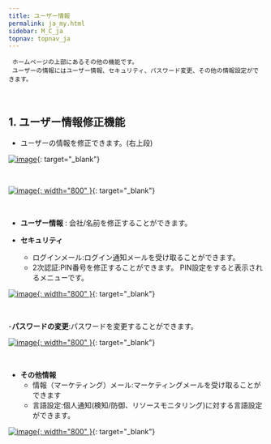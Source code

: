 ```yaml
---
title: ユーザー情報
permalink: ja_my.html
sidebar: M_C_ja
topnav: topnav_ja
---
```


     ホームページの上部にあるその他の機能です。
     ユーザーの情報にはユーザー情報、セキュリティ、パスワード変更、その他の情報設定ができます。

<br />

## 1. ユーザー情報修正機能

- ユーザーの情報を修正できます。(右上段)

[![image](/docs/images/Manual/common/etc/02.png)](/docs/images/Manual/common/etc/02.png){: target="_blank"}

<br />

[![image](/docs/images/Manual/common/etc/01.png){: width="800" }](/docs/images/Manual/common/etc/01.png){: target="_blank"}

<br />

- **ユーザー情報** : 会社/名前を修正することができます。

- **セキュリティ** 
  - ログインメール:ログイン通知メールを受け取ることができます。
  - 2次認証:PIN番号を修正することができます。 PIN設定をすると表示されるメニューです。

[![image](/docs/images/Manual/common/etc/04.png){: width="800" }](/docs/images/Manual/common/etc/04.png){: target="_blank"}

<br />

-**パスワードの変更**:パスワードを変更することができます。

[![image](/docs/images/Manual/common/etc/05.png){: width="800" }](/docs/images/Manual/common/etc/05.png){: target="_blank"}

<br />

- **その他情報** 
  - 情報（マーケティング）メール:マーケティングメールを受け取ることができます
  - 言語設定:個人通知(検知/防御、リソースモニタリング)に対する言語設定ができます。

[![image](/docs/images/Manual/common/etc/06.png){: width="800" }](/docs/images/Manual/common/etc/06.png){: target="_blank"}

